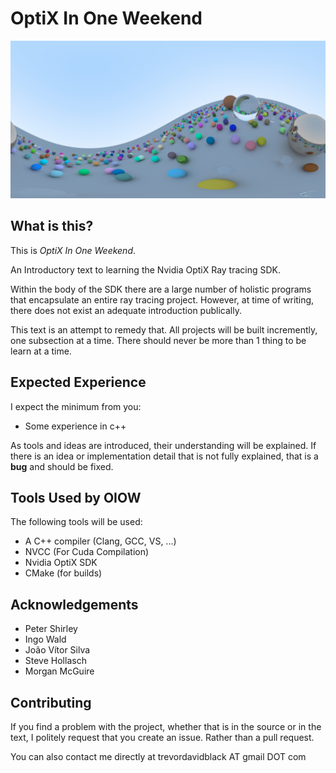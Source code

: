 # OptiX In One Weekend

![](images/readme_header2.png)

## What is this?

This is *OptiX In One Weekend*.

An Introductory text to learning the Nvidia OptiX Ray tracing SDK.

Within the body of the SDK there are a large number of holistic programs that encapsulate an entire
ray tracing project. However, at time of writing, there does not exist an adequate introduction
publically.

This text is an attempt to remedy that. All projects will be built incremently, one subsection at a
time. There should never be more than 1 thing to be learn at a time.

## Expected Experience

I expect the minimum from you:
- Some experience in c++

As tools and ideas are introduced, their understanding will be explained. If there is an idea or
implementation detail that is not fully explained, that is a **bug** and should be fixed.

## Tools Used by OIOW

The following tools will be used:
- A C++ compiler (Clang, GCC, VS, ...)
- NVCC (For Cuda Compilation)
- Nvidia OptiX SDK
- CMake (for builds)

## Acknowledgements

- Peter Shirley
- Ingo Wald
- João Vítor Silva
- Steve Hollasch
- Morgan McGuire

## Contributing

If you find a problem with the project, whether that is in the source or in the text, I politely
request that you create an issue. Rather than a pull request.

You can also contact me directly at trevordavidblack AT gmail DOT com